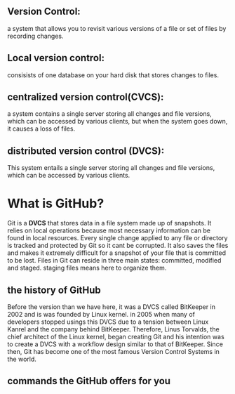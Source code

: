 ## Version Control:
a system that allows you to revisit various versions of a file or set of files by recording changes.

## Local version control:
consisists of one database on your hard disk that stores changes to files.

## centralized version control(CVCS):
a system contains a single server storing all changes and file versions, which can be accessed by various clients, but when the system goes down, it causes a loss of files.

## distributed version control (DVCS):
This system entails a single server storing all changes and file versions, which can be accessed by various clients.

# What is GitHub?
Git is a **DVCS** that stores data in a file system made up of snapshots. It relies on local operations because most necessary information can be found in local resources. Every single change applied to any file or directory is tracked and protected by Git so it cant be corrupted. It also saves the files and makes it extremely difficult for a snapshot of your file that is committed to be lost. Files in Git can reside in three main states: committed, modified and staged. staging files means here to organize them.

## the history of GitHub
Before the version than we have here, it was a DVCS called BitKeeper in 2002 and is was founded by Linux kernel. in 2005 when many of developers stopped usings this DVCS due to a tension between Linux Kanrel and the company behind BitKeeper. Therefore, Linus Torvalds, the chief architect of the Linux kernel, began creating Git and his intention was to create a DVCS with a workflow design similar to that of BitKeeper. Since then, Git has become one of the most famous Version Control Systems in the world.

## commands the GitHub offers for you

